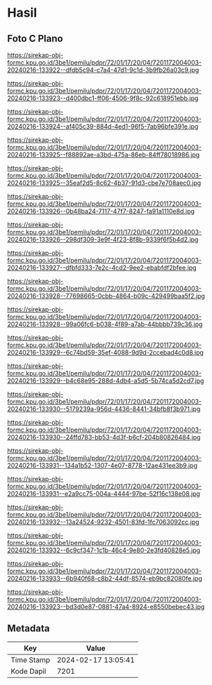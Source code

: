 # Hasil

## Foto C Plano

https://sirekap-obj-formc.kpu.go.id/3be1/pemilu/pdpr/72/01/17/20/04/7201172004003-20240216-133922--dfdb5c94-c7a4-47d1-9c1d-3b9fb26a03c9.jpg

https://sirekap-obj-formc.kpu.go.id/3be1/pemilu/pdpr/72/01/17/20/04/7201172004003-20240216-133923--d400dbc1-ff06-4506-9f8c-92c618951ebb.jpg

https://sirekap-obj-formc.kpu.go.id/3be1/pemilu/pdpr/72/01/17/20/04/7201172004003-20240216-133924--af405c39-884d-4ed1-96f5-7ab96bfe391e.jpg

https://sirekap-obj-formc.kpu.go.id/3be1/pemilu/pdpr/72/01/17/20/04/7201172004003-20240216-133925--f88892ae-a3bd-475a-86eb-84ff78018986.jpg

https://sirekap-obj-formc.kpu.go.id/3be1/pemilu/pdpr/72/01/17/20/04/7201172004003-20240216-133925--35eaf2d5-8c62-4b37-91d3-cbe7e708aec0.jpg

https://sirekap-obj-formc.kpu.go.id/3be1/pemilu/pdpr/72/01/17/20/04/7201172004003-20240216-133926--0b48ba24-7117-47f7-8247-fa91a1110e8d.jpg

https://sirekap-obj-formc.kpu.go.id/3be1/pemilu/pdpr/72/01/17/20/04/7201172004003-20240216-133926--298df309-3e9f-4f23-8f8b-9339f6f5b4d2.jpg

https://sirekap-obj-formc.kpu.go.id/3be1/pemilu/pdpr/72/01/17/20/04/7201172004003-20240216-133927--dfbfd333-7e2c-4cd2-9ee2-ebabfdf2bfee.jpg

https://sirekap-obj-formc.kpu.go.id/3be1/pemilu/pdpr/72/01/17/20/04/7201172004003-20240216-133928--77698665-0cbb-4864-b09c-429499baa5f2.jpg

https://sirekap-obj-formc.kpu.go.id/3be1/pemilu/pdpr/72/01/17/20/04/7201172004003-20240216-133928--99a06fc6-b038-4f89-a7ab-44bbbb739c36.jpg

https://sirekap-obj-formc.kpu.go.id/3be1/pemilu/pdpr/72/01/17/20/04/7201172004003-20240216-133929--6c74bd59-35ef-4088-9d9d-2ccebad4c0d8.jpg

https://sirekap-obj-formc.kpu.go.id/3be1/pemilu/pdpr/72/01/17/20/04/7201172004003-20240216-133929--b4c68e95-288d-4db4-a5d5-5b74ca5d2cd7.jpg

https://sirekap-obj-formc.kpu.go.id/3be1/pemilu/pdpr/72/01/17/20/04/7201172004003-20240216-133930--5179239a-956d-4436-8441-34bfb8f3b971.jpg

https://sirekap-obj-formc.kpu.go.id/3be1/pemilu/pdpr/72/01/17/20/04/7201172004003-20240216-133930--24ffd783-bb53-4d3f-b6cf-204b80826484.jpg

https://sirekap-obj-formc.kpu.go.id/3be1/pemilu/pdpr/72/01/17/20/04/7201172004003-20240216-133931--134a1b52-1307-4e07-8778-12ae431ee3b9.jpg

https://sirekap-obj-formc.kpu.go.id/3be1/pemilu/pdpr/72/01/17/20/04/7201172004003-20240216-133931--e2a9cc75-004a-4444-97be-52f16c138e08.jpg

https://sirekap-obj-formc.kpu.go.id/3be1/pemilu/pdpr/72/01/17/20/04/7201172004003-20240216-133932--13a24524-9232-4501-83fd-1fc7063092cc.jpg

https://sirekap-obj-formc.kpu.go.id/3be1/pemilu/pdpr/72/01/17/20/04/7201172004003-20240216-133932--6c9cf347-1c1b-46c4-9e80-2e3fd40828e5.jpg

https://sirekap-obj-formc.kpu.go.id/3be1/pemilu/pdpr/72/01/17/20/04/7201172004003-20240216-133933--6b940f68-c8b2-44df-8574-eb9bc82080fe.jpg

https://sirekap-obj-formc.kpu.go.id/3be1/pemilu/pdpr/72/01/17/20/04/7201172004003-20240216-133923--bd3d0e87-0881-47a4-8924-e8550bebec43.jpg


## Metadata

| Key        | Value               |
| ---------- | ------------------- |
| Time Stamp | 2024-02-17 13:05:41 |
| Kode Dapil | 7201                |




